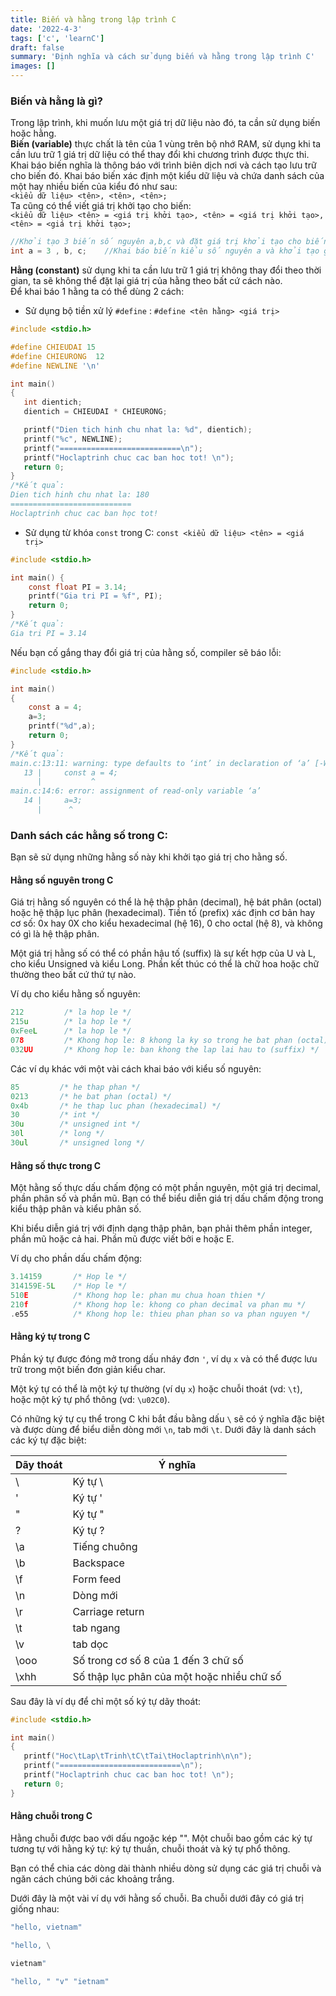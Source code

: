 ```yaml
---
title: Biến và hằng trong lập trình C
date: '2022-4-3'
tags: ['c', 'learnC']
draft: false
summary: 'Định nghĩa và cách sử dụng biến và hằng trong lập trình C'
images: []
---
```


### Biến và hằng là gì?

Trong lập trình, khi muốn lưu một giá trị dữ liệu nào đó, ta cần sử dụng biến hoặc hằng.<br/>
**Biến (variable)** thực chất là tên của 1 vùng trên bộ nhớ RAM, sử dụng khi ta cần lưu trữ 1 giá trị dữ liệu có thể thay đổi khi chương trình được thực thi.
<br/>Khai báo biến nghĩa là thông báo với trình biên dịch nơi và cách tạo lưu trữ cho biến đó. Khai báo biến xác định một kiểu dữ liệu và chứa danh sách của một hay nhiều biến của kiểu đó như sau:
<br/>`<kiểu dữ liệu> <tên>, <tên>, <tên>;`
<br/>Ta cũng có thể viết giá trị khởi tạo cho biến:
<br/>`<kiểu dữ liệu> <tên> = <giá trị khởi tạo>, <tên> = <giá trị khởi tạo>, <tên> = <giá trị khởi tạo>;`

```c
//Khởi tạo 3 biến số nguyên a,b,c và đặt giá trị khởi tạo cho biến a = 3
int a = 3 , b, c;    //Khai báo biến kiểu số nguyên a và khởi tạo giá trị cho a bằng 3
```

**Hằng (constant)** sử dụng khi ta cần lưu trữ 1 giá trị không thay đổi theo thời gian, ta sẽ không thể đặt lại giá trị của hằng theo bất cứ cách nào.<br/>
Để khai báo 1 hằng ta có thể dùng 2 cách:<br/>

- Sử dụng bộ tiền xử lý `#define` : `#define <tên hằng> <giá trị>`

```c
#include <stdio.h>

#define CHIEUDAI 15
#define CHIEURONG  12
#define NEWLINE '\n'

int main()
{
   int dientich;
   dientich = CHIEUDAI * CHIEURONG;

   printf("Dien tich hinh chu nhat la: %d", dientich);
   printf("%c", NEWLINE);
   printf("===========================\n");
   printf("Hoclaptrinh chuc cac ban hoc tot! \n");
   return 0;
}
/*Kết quả:
Dien tich hinh chu nhat la: 180
===========================
Hoclaptrinh chuc cac ban học tot!
```

- Sử dụng từ khóa `const` trong C: `const <kiểu dữ liệu> <tên> = <giá trị>`

```c
#include <stdio.h>

int main() {
    const float PI = 3.14;
    printf("Gia tri PI = %f", PI);
    return 0;
}
/*Kết quả:
Gia tri PI = 3.14
```

Nếu bạn cố gắng thay đổi giá trị của hằng số, compiler sẽ báo lỗi:

```c
#include <stdio.h>

int main()
{
    const a = 4;
    a=3;
    printf("%d",a);
    return 0;
}
/*Kết quả:
main.c:13:11: warning: type defaults to ‘int’ in declaration of ‘a’ [-Wimplicit-int]
   13 |     const a = 4;
      |           ^
main.c:14:6: error: assignment of read-only variable ‘a’
   14 |     a=3;
      |      ^
```

### Danh sách các hằng số trong C:

Bạn sẽ sử dụng những hằng số này khi khởi tạo giá trị cho hằng số.

#### Hằng số nguyên trong C

Giá trị hằng số nguyên có thể là hệ thập phân (decimal), hệ bát phân (octal) hoặc hệ thập lục phân (hexadecimal). Tiền tố (prefix) xác định cơ bản hay cơ số: 0x hay 0X cho kiểu hexadecimal (hệ 16), 0 cho octal (hệ 8), và không có gì là hệ thập phân.

Một giá trị hằng số có thể có phần hậu tố (suffix) là sự kết hợp của U và L, cho kiểu Unsigned và kiểu Long. Phần kết thúc có thể là chữ hoa hoặc chữ thường theo bất cứ thứ tự nào.

Ví dụ cho kiểu hằng số nguyên:

```c
212         /* la hop le */
215u        /* la hop le */
0xFeeL      /* la hop le */
078         /* Khong hop le: 8 khong la ky so trong he bat phan (octal) */
032UU       /* Khong hop le: ban khong the lap lai hau to (suffix) */
```

Các ví dụ khác với một vài cách khai báo với kiểu số nguyên:

```c
85         /* he thap phan */
0213       /* he bat phan (octal) */
0x4b       /* he thap luc phan (hexadecimal) */
30         /* int */
30u        /* unsigned int */
30l        /* long */
30ul       /* unsigned long */
```

#### Hằng số thực trong C

Một hằng số thực dấu chấm động có một phần nguyên, một giá trị decimal, phần phân số và phần mũ. Bạn có thể biểu diễn giá trị dấu chấm động trong kiểu thập phân và kiểu phân số.

Khi biểu diễn giá trị với định dạng thập phân, bạn phải thêm phần integer, phần mũ hoặc cả hai. Phần mũ được viết bởi e hoặc E.

Ví dụ cho phần dấu chấm động:

```c
3.14159       /* Hop le */
314159E-5L    /* Hop le */
510E          /* Khong hop le: phan mu chua hoan thien */
210f          /* Khong hop le: khong co phan decimal va phan mu */
.e55          /* Khong hop le: thieu phan phan so va phan nguyen */
```

#### Hằng ký tự trong C

Phần ký tự được đóng mở trong dấu nháy đơn `'`, ví dụ `x` và có thể được lưu trữ trong một biến đơn giản kiểu char.

Một ký tự có thể là một ký tự thường (ví dụ `x`) hoặc chuỗi thoát (vd: `\t`), hoặc một ký tự phổ thông (vd: `\u02C0`).

Có những ký tự cụ thể trong C khi bắt đầu bằng dấu `\` sẽ có ý nghĩa đặc biệt và được dùng để biểu diễn dòng mới `\n`, tab mới `\t`. Dưới đây là danh sách các ký tự đặc biệt:

| Dãy thoát | Ý nghĩa                                    |
| --------- | ------------------------------------------ |
| \\        | Ký tự \                                    |
| \'        | Ký tự '                                    |
| \"        | Ký tự "                                    |
| \?        | Ký tự ?                                    |
| \a        | Tiếng chuông                               |
| \b        | Backspace                                  |
| \f        | Form feed                                  |
| \n        | Dòng mới                                   |
| \r        | Carriage return                            |
| \t        | tab ngang                                  |
| \v        | tab dọc                                    |
| \ooo      | Số trong cơ số 8 của 1 đến 3 chữ số        |
| \xhh      | Số thập lục phân của một hoặc nhiều chữ số |

Sau đây là ví dụ để chỉ một số ký tự dãy thoát:

```c
#include <stdio.h>

int main()
{
   printf("Hoc\tLap\tTrinh\tC\tTai\tHoclaptrinh\n\n");
   printf("===========================\n");
   printf("Hoclaptrinh chuc cac ban hoc tot! \n");
   return 0;
}
```

#### Hằng chuỗi trong C

Hằng chuỗi được bao với dấu ngoặc kép "". Một chuỗi bao gồm các ký tự tương tự với hằng ký tự: ký tự thuần, chuỗi thoát và ký tự phổ thông.

Bạn có thể chia các dòng dài thành nhiều dòng sử dụng các giá trị chuỗi và ngăn cách chúng bởi các khoảng trắng.

Dưới đây là một vài ví dụ với hằng số chuỗi. Ba chuỗi dưới đây có giá trị giống nhau:

```c
"hello, vietnam"

"hello, \

vietnam"

"hello, " "v" "ietnam"
```
